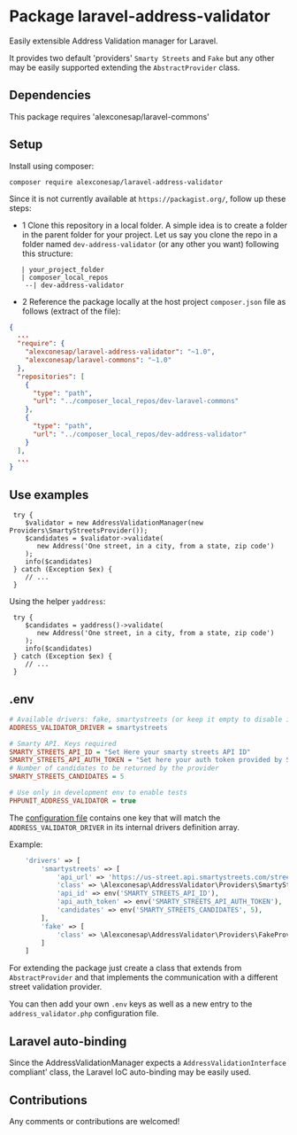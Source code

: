 # Package laravel-address-validator

Easily extensible Address Validation manager for Laravel.

It provides two default 'providers' `Smarty Streets` and `Fake` but any other may be easily supported extending
the `AbstractProvider` class.

## Dependencies

This package requires 'alexconesap/laravel-commons'

## Setup

Install using composer:

```
composer require alexconesap/laravel-address-validator
```

Since it is not currently available at `https://packagist.org/`, follow up these steps:

- 1 Clone this repository in a local folder. A simple idea is to create a folder in the parent folder for your project.
  Let us say you clone the repo in a folder named `dev-address-validator` (or any other you want) following this structure:

```text
   | your_project_folder
   | composer_local_repos
    --| dev-address-validator
```

- 2 Reference the package locally at the host project `composer.json` file as follows (extract of the file):
```json
{
  ...
  "require": {
    "alexconesap/laravel-address-validator": "~1.0",
    "alexconesap/laravel-commons": "~1.0"
  },
  "repositories": [
    {
      "type": "path",
      "url": "../composer_local_repos/dev-laravel-commons"
    },
    {
      "type": "path",
      "url": "../composer_local_repos/dev-address-validator"
    }
  ],
  ...
}
```

## Use examples

```
 try {
    $validator = new AddressValidationManager(new Providers\SmartyStreetsProvider());
    $candidates = $validator->validate(
       new Address('One street, in a city, from a state, zip code')
    );
    info($candidates)
 } catch (Exception $ex) {
    // ...
 }
```

Using the helper `yaddress`:

```
 try {
    $candidates = yaddress()->validate(
       new Address('One street, in a city, from a state, zip code')
    );
    info($candidates)
 } catch (Exception $ex) {
    // ...
 }
```

## .env

```ini
# Available drivers: fake, smartystreets (or keep it empty to disable it)
ADDRESS_VALIDATOR_DRIVER = smartystreets

# Smarty API. Keys required
SMARTY_STREETS_API_ID = "Set Here your smarty streets API ID"
SMARTY_STREETS_API_AUTH_TOKEN = "Set here your auth token provided by Smarty Streets"
# Number of candidates to be returned by the provider
SMARTY_STREETS_CANDIDATES = 5

# Use only in development env to enable tests
PHPUNIT_ADDRESS_VALIDATOR = true
```

The [configuration file](config/address_validator.php) contains one key that will match the `ADDRESS_VALIDATOR_DRIVER`
in its internal drivers definition array.

Example:

```php
    'drivers' => [
        'smartystreets' => [
            'api_url' => 'https://us-street.api.smartystreets.com/street-address',
            'class' => \Alexconesap\AddressValidator\Providers\SmartyStreetsProvider::class,
            'api_id' => env('SMARTY_STREETS_API_ID'),
            'api_auth_token' => env('SMARTY_STREETS_API_AUTH_TOKEN'),
            'candidates' => env('SMARTY_STREETS_CANDIDATES', 5),
        ],
        'fake' => [
            'class' => \Alexconesap\AddressValidator\Providers\FakeProvider::class,
        ]
    ]
```

For extending the package just create a class that extends from `AbstractProvider` and that implements the communication
with a different street validation provider.

You can then add your own `.env` keys as well as a new entry to the `address_validator.php` configuration file.

## Laravel auto-binding

Since the AddressValidationManager expects a `AddressValidationInterface` compliant' class, the Laravel IoC auto-binding
may be easily used.

## Contributions

Any comments or contributions are welcomed!